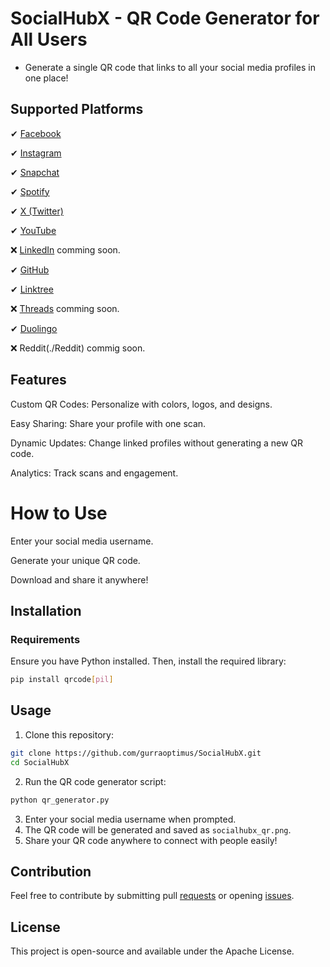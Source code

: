 # SocialHubX - QR Code Generator for All Users

* Generate a single QR code that links to all your social media profiles in one place!


## Supported Platforms

✔ [Facebook](./Facebook/)

✔ [Instagram](./Instagram/)

✔ [Snapchat](./Snapchat/)

✔ [Spotify](./Spotify/)

✔ [X (Twitter)](./xTwitter/)

✔ [YouTube](./YouTube)

❌ [LinkedIn](./Linkedin/) comming soon.

✔ [GitHub](./Github/)

✔ [Linktree](./Linktree)

❌ [Threads](./Threads) comming soon.

✔ [Duolingo](./Duolingo)

❌ Reddit(./Reddit) commig soon.


## Features

Custom QR Codes: Personalize with colors, logos, and designs.

Easy Sharing: Share your profile with one scan.

Dynamic Updates: Change linked profiles without generating a new QR code.

Analytics: Track scans and engagement.


# How to Use

Enter your social media username.

Generate your unique QR code.

Download and share it anywhere!

## Installation

### Requirements

Ensure you have Python installed. Then, install the required library:

```bash
pip install qrcode[pil]
```

## Usage

1. Clone this repository:

```bash
git clone https://github.com/gurraoptimus/SocialHubX.git
cd SocialHubX
```

2. Run the QR code generator script:

```bash
python qr_generator.py
```

3. Enter your social media username when prompted.
4. The QR code will be generated and saved as `socialhubx_qr.png`.
5. Share your QR code anywhere to connect with people easily!

## Contribution

Feel free to contribute by submitting pull [requests](https://github.com/gurraoptimus/SocialHubX/pulls) or opening [issues](https://github.com/gurraoptimus/SocialHubX/issues).

## License

This project is open-source and available under the Apache License.